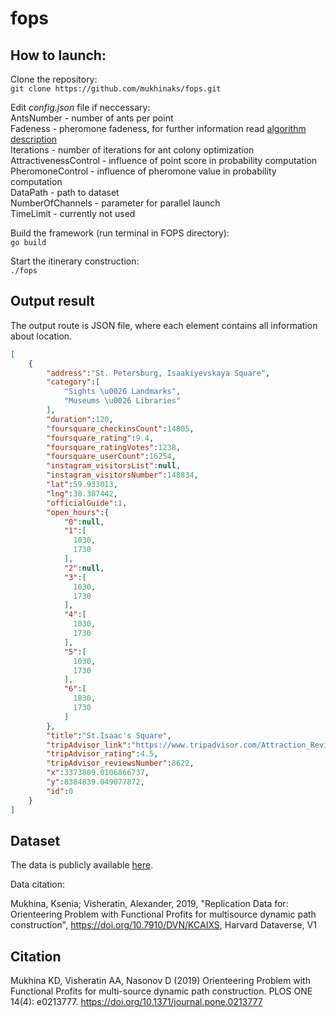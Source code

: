 # fops

## How to launch:

Clone the repository:\
`git clone https://github.com/mukhinaks/fops.git`

Edit *config.json* file if neccessary:\
AntsNumber - number of ants per point\
Fadeness - pheromone fadeness, for further information read [algorithm description](https://en.wikipedia.org/wiki/Ant_colony_optimization_algorithms) \
Iterations - number of iterations for ant colony optimization\
AttractivenessControl - influence of point score in probability computation\
PheromoneControl - influence of pheromone value in probability computation\
DataPath - path to dataset\
NumberOfChannels - parameter for parallel launch\
TimeLimit - currently not used

Build the framework (run terminal in FOPS directory):\
`go build`

Start the itinerary construction:\
`./fops`

## Output result
The output route is JSON file, where each element contains all information about location.
```json
[
    {
        "address":"St. Petersburg, Isaakiyevskaya Square",
        "category":[
            "Sights \u0026 Landmarks",
            "Museums \u0026 Libraries"
        ],
        "duration":120,
        "foursquare_checkinsCount":14805,
        "foursquare_rating":9.4,
        "foursquare_ratingVotes":1238,
        "foursquare_userCount":16254,
        "instagram_visitorsList":null,
        "instagram_visitorsNumber":148834,
        "lat":59.933013,
        "lng":30.307442,
        "officialGuide":1,
        "open_hours":{
            "0":null,
            "1":[
              1030,
              1730
            ],
            "2":null,
            "3":[
              1030,
              1730
            ],
            "4":[
              1030,
              1730
            ],
            "5":[
              1030,
              1730
            ],
            "6":[
              1030,
              1730
            ]
        },
        "title":"St.Isaac's Square",
        "tripAdvisor_link":"https://www.tripadvisor.com/Attraction_Review-g298507-d300132-Reviews-St_Isaac_s_Cathedral_State_Museum_Memorial-St_Petersburg_Northwestern_District.html",
        "tripAdvisor_rating":4.5,
        "tripAdvisor_reviewsNumber":8622,
        "x":3373809.0106866737,
        "y":8384839.049077872,
        "id":0
    }
]
```

## Dataset
The data is publicly available [here](https://dataverse.harvard.edu/dataset.xhtml?persistentId=doi:10.7910/DVN/KCAIXS).

Data citation:

Mukhina, Ksenia; Visheratin, Alexander, 2019, "Replication Data for: Orienteering Problem with Functional Profits for multisource dynamic path construction", https://doi.org/10.7910/DVN/KCAIXS, Harvard Dataverse, V1

## Citation
Mukhina KD, Visheratin AA, Nasonov D (2019) Orienteering Problem with Functional Profits for multi-source dynamic path construction. PLOS ONE 14(4): e0213777. https://doi.org/10.1371/journal.pone.0213777
